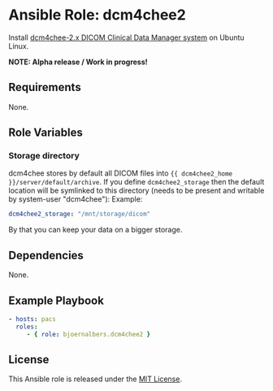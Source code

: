 # Ansible Role: dcm4chee2

Install
[dcm4chee-2.x DICOM Clinical Data Manager system](https://dcm4che.atlassian.net/wiki/display/ee2/)
on Ubuntu Linux.

**NOTE: Alpha release / Work in progress!**

## Requirements

None.

## Role Variables

### Storage directory

dcm4chee stores by default all DICOM files into
`{{ dcm4chee2_home }}/server/default/archive`.
If you define `dcm4chee2_storage` then the default location will be symlinked
to this directory (needs to be present and writable by system-user "dcm4chee"):
Example:

```yaml
dcm4chee2_storage: "/mnt/storage/dicom"
```

By that you can keep your data on a bigger storage.


## Dependencies

None.

## Example Playbook

```yaml
- hosts: pacs
  roles:
     - { role: bjoernalbers.dcm4chee2 }
```

## License

This Ansible role is released under the [MIT License](LICENSE.txt).
